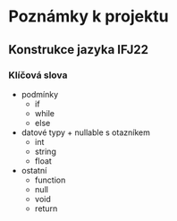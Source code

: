 # Poznámky k projektu

## Konstrukce jazyka IFJ22

### Klíčová slova

 - podmínky
   - if
   - while
   - else
 - datové typy + nullable s otazníkem
   - int
   - string
   - float
 - ostatní
   - function
   - null
   - void
   - return

